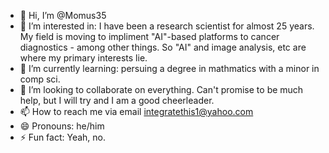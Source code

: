 - 👋 Hi, I’m @Momus35
- 👀 I’m interested in:  I have been a research scientist for almost 25 years.  My field is moving to impliment "AI"-based platforms to cancer diagnostics - among other things.  So "AI" and image analysis, etc are where my primary interests lie.
- 🌱 I’m currently learning: persuing a degree in mathmatics with a minor in comp sci.
- 💞️ I’m looking to collaborate on everything.  Can't promise to be much help, but I will try and I am a good cheerleader.  
- 📫 How to reach me via email integratethis1@yahoo.com
- 😄 Pronouns: he/him
- ⚡ Fun fact: Yeah, no.  

<!---
Momus35/Momus35 is a ✨ special ✨ repository because its `README.md` (this file) appears on your GitHub profile.
You can click the Preview link to take a look at your changes.
--->
